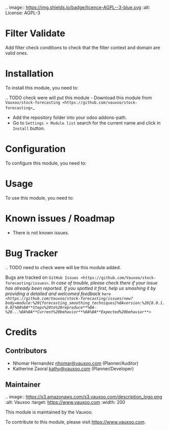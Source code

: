 .. image:: https://img.shields.io/badge/licence-AGPL--3-blue.svg
    :alt: License: AGPL-3

Filter Validate
===============

Add filter check conditions to check that the filter context and domain are
valid ones.


Installation
============

To install this module, you need to:

.. TODO check were will put this module - Download this module from `Vauxoo/stock-forecasting <https://github.com/vauxoo/stock-forecasting>`_

- Add the repository folder into your odoo addons-path.
- Go to ``Settings > Module list`` search for the current name and click in
  ``Install`` button.

Configuration
=============

To configure this module, you need to:

Usage
=====

To use this module, you need to:

Known issues / Roadmap
======================

* There is not known issues.

Bug Tracker
===========

.. TODO need to check were will be this module added.

Bugs are tracked on `GitHub Issues <https://github.com/Vauxoo/stock-forecasting/issues>`_.
In case of trouble, please check there if your issue has already been reported.
If you spotted it first, help us smashing it by providing a detailed and welcomed feedback
`here <https://github.com/Vauxoo/stock-forecasting/issues/new?body=module:%20{forecasting_smoothing_techniques}%0Aversion:%20{8.0.1.0.0}%0A%0A**Steps%20to%20reproduce**%0A-%20...%0A%0A**Current%20behavior**%0A%0A**Expected%20behavior**>`_

Credits
=======

Contributors
------------

* Nhomar Hernandez <nhomar@vauxoo.com> (Planner/Auditor)
* Katherine Zaoral <kathy@vauxoo.com> (Planner/Developer)

Maintainer
----------

.. image:: https://s3.amazonaws.com/s3.vauxoo.com/description_logo.png
   :alt: Vauxoo
   :target: https://www.vauxoo.com
   :width: 200

This module is maintained by the Vauxoo.

To contribute to this module, please visit https://www.vauxoo.com.
